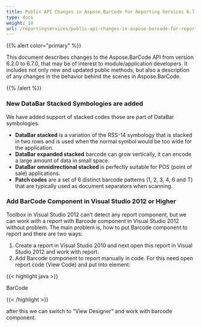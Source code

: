 ```yaml
---
title: Public API Changes in Aspose.BarCode for Reporting Services 6.7.0
type: docs
weight: 10
url: /reportingservices/public-api-changes-in-aspose-barcode-for-reporting-services-6-7-0/
---
```


{{% alert color="primary" %}} 

This document describes changes to the Aspose.BarCode API from version 6.2.0 to 6.7.0, that may be of interest to module/application developers. It includes not only new and updated public methods, but also a description of any changes in the behavior behind the scenes in Aspose.BarCode. 

{{% /alert %}} 
### **New DataBar Stacked Symbologies are added**
We have added support of stacked codes those are part of DataBar symbologies.

- **DataBar stacked** is a variation of the RSS-14 symbology that is stacked in two rows and is used when the normal symbol would be too wide for the application.
- **DataBar expanded stacked** barcode can grow vertically, it can encode a large amount of data in small space.
- **DataBar omnidirectional stacked** is perfectly suitable for POS (point of sale) applications.
- **Patch codes** are a set of 6 distinct barcode patterns (1, 2, 3, 4, 6 and T) that are typically used as document separators when scanning.
### **Add BarCode Component in Visual Studio 2012 or Higher**
Toolbox in Visual Studio 2012 can’t detect any report component, but we can work with a report with Barcode component in Visual Studio 2012 without problem. The main problem is, how to put Barcode component to report and there are two ways:

1. Create a report in Visual Studio 2010 and next open this report in Visual Studio 2012 and work with report.
1. Add Barcode component to report manually in code. For this need open report code (View Code) and put into <ReportItems> element: 

{{< highlight java >}}

 <CustomReportItem Name="BarCode1">

<Type>BarCode</Type>

</CustomReportItem>

{{< /highlight >}}

after this we can switch to “View Designer” and work with barcode component.
